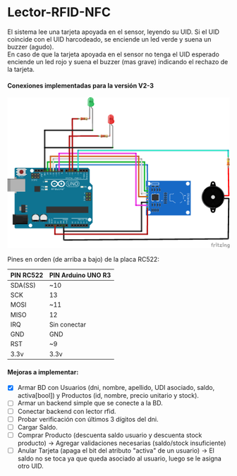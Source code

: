 # Lector-RFID-NFC

El sistema lee una tarjeta apoyada en el sensor, leyendo su UID. Si el UID coincide con el UID harcodeado, se enciende un led verde y suena un buzzer (agudo).
<br> En caso de que la tarjeta apoyada en el sensor no tenga el UID esperado enciende un led rojo y suena el buzzer (mas grave) indicando el rechazo de la tarjeta.

#### Conexiones implementadas para la versión V2-3
![conexiones arduino](https://raw.githubusercontent.com/Ignaciodibella/Lector-RFID-NFC/main/recursos/RFID-V2-3.png)

Pines en orden (de arriba a bajo) de la placa RC522:

|PIN RC522 | PIN Arduino UNO R3|
|----------|-------------------|
|SDA(SS)   |~10                |
|SCK       |13                 |
|MOSI      |~11                |
|MISO      |12                 |
|IRQ       |Sin conectar       |
|GND       |GND                |
|RST       |~9                 |
|3.3v      |3.3v               |



#### Mejoras a implementar:
- [x] Armar BD con Usuarios (dni, nombre, apellido, UDI asociado, saldo, activa[bool]) y Productos (id, nombre, precio unitario y stock).
- [ ] Armar un backend simple que se conecte a la BD.
- [ ] Conectar backend con lector rfid.
- [ ] Probar verificación con últimos 3 dígitos del dni.
- [ ] Cargar Saldo.
- [ ] Comprar Producto (descuenta saldo usuario y descuenta stock producto) -> Agregar validaciones necesarias (saldo/stock insuficiente)
- [ ] Anular Tarjeta (apaga el bit del atributo "activa" de un usuario) -> El saldo no se toca ya que queda asociado al usuario, luego se le asigna otro UID.
